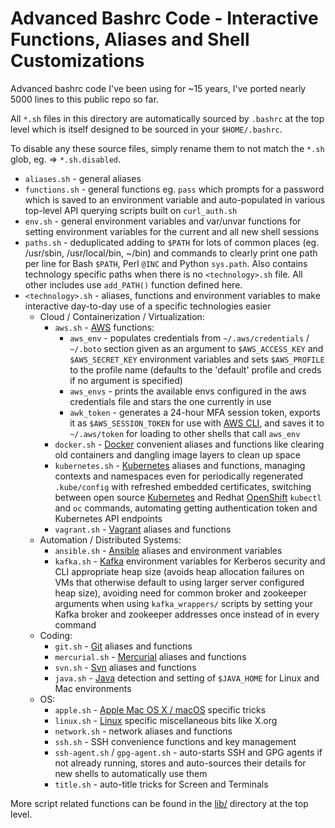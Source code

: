 Advanced Bashrc Code - Interactive Functions, Aliases and Shell Customizations
==============================================================

Advanced bashrc code I've been using for ~15 years, I've ported nearly 5000 lines to this public repo so far.

All `*.sh` files in this directory are automatically sourced by `.bashrc` at the top level which is itself designed to be sourced in your `$HOME/.bashrc`.

To disable any these source files, simply rename them to not match the `*.sh` glob, eg. => `*.sh.disabled`.

* `aliases.sh` - general aliases
* `functions.sh` - general functions eg. `pass` which prompts for a password which is saved to an environment variable and auto-populated in various top-level API querying scripts built on `curl_auth.sh`
* `env.sh` - general environment variables and var/unvar functions for setting environment variables for the current and all new shell sessions
* `paths.sh` - deduplicated adding to `$PATH` for lots of common places (eg. /usr/sbin, /usr/local/bin, ~/bin) and commands to clearly print one path per line for Bash `$PATH`, Perl `@INC` and Python `sys.path`. Also contains technology specific paths when there is no `<technology>.sh` file. All other includes use `add_PATH()` function defined here.
* `<technology>.sh` - aliases, functions and environment variables to make interactive day-to-day use of a specific technologies easier
  * Cloud / Containerization / Virtualization:
    * `aws.sh` - [AWS](https://aws.amazon.com) functions:
      - `aws_env` - populates credentials from `~/.aws/credentials` / `~/.boto` section given as an argument to `$AWS_ACCESS_KEY` and `$AWS_SECRET_KEY` environment variables and sets `$AWS_PROFILE` to the profile name (defaults to the 'default' profile and creds if no argument is specified)
      - `aws_envs` - prints the available envs configured in the aws credentials file and stars the one currently in use
      - `awk_token` - generates a 24-hour MFA session token, exports it as `$AWS_SESSION_TOKEN` for use with [AWS CLI](https://aws.amazon.com/cli/), and saves it to `~/.aws/token` for loading to other shells that call `aws_env`
    * `docker.sh` - [Docker](https://www.docker.com/) convenient aliases and functions like clearing old containers and dangling image layers to clean up space
    * `kubernetes.sh` - [Kubernetes](https://kubernetes.io/) aliases and functions, managing contexts and namespaces even for periodically regenerated `.kube/config` with refreshed embedded certificates, switching between open source [Kubernetes](https://kubernetes.io/) and Redhat [OpenShift](https://www.openshift.com/) `kubectl` and `oc` commands, automating getting authentication token and Kubernetes API endpoints
    * `vagrant.sh` - [Vagrant](https://www.vagrantup.com/) aliases and functions
  * Automation / Distributed Systems:
    * `ansible.sh` - [Ansible](https://www.ansible.com) aliases and environment variables
    * `kafka.sh` - [Kafka](http://kafka.apache.org/) environment variables for Kerberos security and CLI appropriate heap size (avoids heap allocation failures on VMs that otherwise default to using larger server configured heap size), avoiding need for common broker and zookeeper arguments when using `kafka_wrappers/` scripts by setting your Kafka broker and zookeeper addresses once instead of in every command
  * Coding:
    * `git.sh` - [Git](https://git-scm.com/) aliases and functions
    * `mercurial.sh` - [Mercurial](https://www.mercurial-scm.org/) aliases and functions
    * `svn.sh` - [Svn](https://subversion.apache.org) aliases and functions
    * `java.sh` - [Java](https://www.java.com/en/) detection and setting of `$JAVA_HOME` for Linux and Mac environments
  * OS:
    * `apple.sh` - [Apple Mac OS X / macOS](https://en.wikipedia.org/wiki/MacOS) specific tricks
    * `linux.sh` - [Linux](https://en.wikipedia.org/wiki/Linux) specific miscellaneous bits like X.org
    * `network.sh` - network aliases and functions
    * `ssh.sh` - SSH convenience functions and key management
    * `ssh-agent.sh` / `gpg-agent.sh` - auto-starts SSH and GPG agents if not already running, stores and auto-sources their details for new shells to automatically use them
    * `title.sh` - auto-title tricks for Screen and Terminals

More script related functions can be found in the [lib/](https://github.com/nholuongut/devops-bash-tools/tree/master/lib) directory at the top level.

